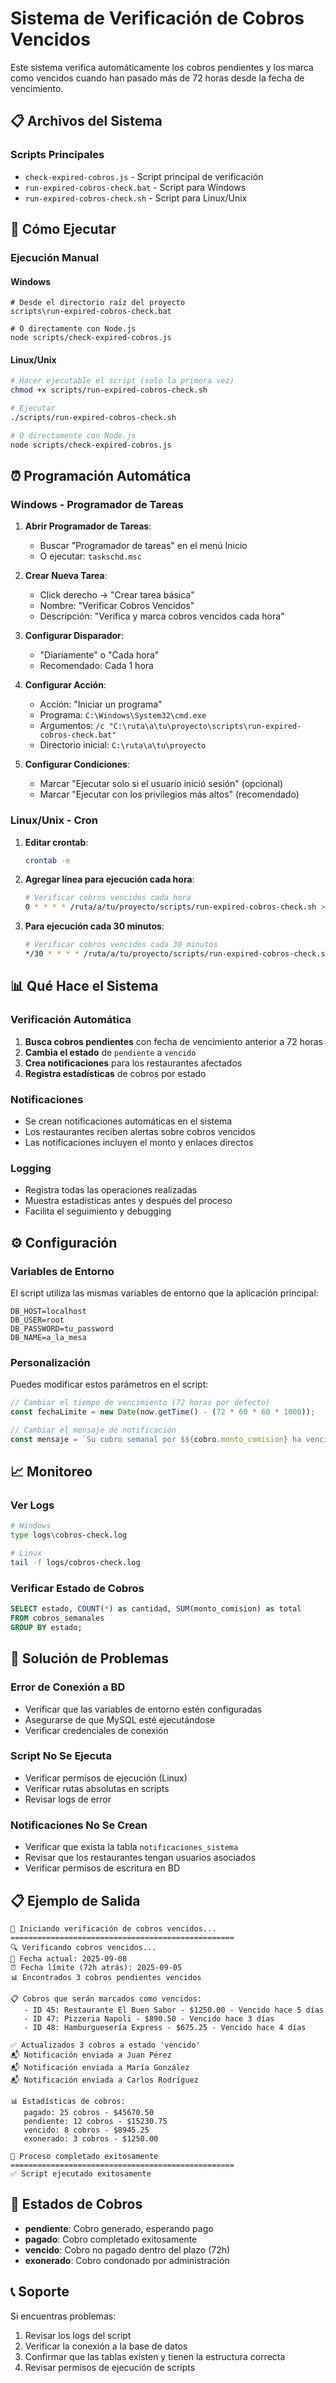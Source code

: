 # Sistema de Verificación de Cobros Vencidos

Este sistema verifica automáticamente los cobros pendientes y los marca como vencidos cuando han pasado más de 72 horas desde la fecha de vencimiento.

## 📋 Archivos del Sistema

### Scripts Principales
- `check-expired-cobros.js` - Script principal de verificación
- `run-expired-cobros-check.bat` - Script para Windows
- `run-expired-cobros-check.sh` - Script para Linux/Unix

## 🚀 Cómo Ejecutar

### Ejecución Manual

#### Windows
```batch
# Desde el directorio raíz del proyecto
scripts\run-expired-cobros-check.bat

# O directamente con Node.js
node scripts/check-expired-cobros.js
```

#### Linux/Unix
```bash
# Hacer ejecutable el script (solo la primera vez)
chmod +x scripts/run-expired-cobros-check.sh

# Ejecutar
./scripts/run-expired-cobros-check.sh

# O directamente con Node.js
node scripts/check-expired-cobros.js
```

## ⏰ Programación Automática

### Windows - Programador de Tareas

1. **Abrir Programador de Tareas**:
   - Buscar "Programador de tareas" en el menú Inicio
   - O ejecutar: `taskschd.msc`

2. **Crear Nueva Tarea**:
   - Click derecho → "Crear tarea básica"
   - Nombre: "Verificar Cobros Vencidos"
   - Descripción: "Verifica y marca cobros vencidos cada hora"

3. **Configurar Disparador**:
   - "Diariamente" o "Cada hora"
   - Recomendado: Cada 1 hora

4. **Configurar Acción**:
   - Acción: "Iniciar un programa"
   - Programa: `C:\Windows\System32\cmd.exe`
   - Argumentos: `/c "C:\ruta\a\tu\proyecto\scripts\run-expired-cobros-check.bat"`
   - Directorio inicial: `C:\ruta\a\tu\proyecto`

5. **Configurar Condiciones**:
   - Marcar "Ejecutar solo si el usuario inició sesión" (opcional)
   - Marcar "Ejecutar con los privilegios más altos" (recomendado)

### Linux/Unix - Cron

1. **Editar crontab**:
   ```bash
   crontab -e
   ```

2. **Agregar línea para ejecución cada hora**:
   ```bash
   # Verificar cobros vencidos cada hora
   0 * * * * /ruta/a/tu/proyecto/scripts/run-expired-cobros-check.sh >> /ruta/a/tu/proyecto/logs/cobros-check.log 2>&1
   ```

3. **Para ejecución cada 30 minutos**:
   ```bash
   # Verificar cobros vencidos cada 30 minutos
   */30 * * * * /ruta/a/tu/proyecto/scripts/run-expired-cobros-check.sh >> /ruta/a/tu/proyecto/logs/cobros-check.log 2>&1
   ```

## 📊 Qué Hace el Sistema

### Verificación Automática
1. **Busca cobros pendientes** con fecha de vencimiento anterior a 72 horas
2. **Cambia el estado** de `pendiente` a `vencido`
3. **Crea notificaciones** para los restaurantes afectados
4. **Registra estadísticas** de cobros por estado

### Notificaciones
- Se crean notificaciones automáticas en el sistema
- Los restaurantes reciben alertas sobre cobros vencidos
- Las notificaciones incluyen el monto y enlaces directos

### Logging
- Registra todas las operaciones realizadas
- Muestra estadísticas antes y después del proceso
- Facilita el seguimiento y debugging

## ⚙️ Configuración

### Variables de Entorno
El script utiliza las mismas variables de entorno que la aplicación principal:

```env
DB_HOST=localhost
DB_USER=root
DB_PASSWORD=tu_password
DB_NAME=a_la_mesa
```

### Personalización
Puedes modificar estos parámetros en el script:

```javascript
// Cambiar el tiempo de vencimiento (72 horas por defecto)
const fechaLimite = new Date(now.getTime() - (72 * 60 * 60 * 1000));

// Cambiar el mensaje de notificación
const mensaje = `Su cobro semanal por $${cobro.monto_comision} ha vencido...`;
```

## 📈 Monitoreo

### Ver Logs
```bash
# Windows
type logs\cobros-check.log

# Linux
tail -f logs/cobros-check.log
```

### Verificar Estado de Cobros
```sql
SELECT estado, COUNT(*) as cantidad, SUM(monto_comision) as total
FROM cobros_semanales
GROUP BY estado;
```

## 🔧 Solución de Problemas

### Error de Conexión a BD
- Verificar que las variables de entorno estén configuradas
- Asegurarse de que MySQL esté ejecutándose
- Verificar credenciales de conexión

### Script No Se Ejecuta
- Verificar permisos de ejecución (Linux)
- Verificar rutas absolutas en scripts
- Revisar logs de error

### Notificaciones No Se Crean
- Verificar que exista la tabla `notificaciones_sistema`
- Revisar que los restaurantes tengan usuarios asociados
- Verificar permisos de escritura en BD

## 📋 Ejemplo de Salida

```
🚀 Iniciando verificación de cobros vencidos...
==================================================
🔍 Verificando cobros vencidos...
📅 Fecha actual: 2025-09-08
⏰ Fecha límite (72h atrás): 2025-09-05
📊 Encontrados 3 cobros pendientes vencidos

📋 Cobros que serán marcados como vencidos:
   - ID 45: Restaurante El Buen Sabor - $1250.00 - Vencido hace 5 días
   - ID 47: Pizzeria Napoli - $890.50 - Vencido hace 3 días
   - ID 48: Hamburguesería Express - $675.25 - Vencido hace 4 días

✅ Actualizados 3 cobros a estado 'vencido'
📬 Notificación enviada a Juan Pérez
📬 Notificación enviada a María González
📬 Notificación enviada a Carlos Rodríguez

📊 Estadísticas de cobros:
   pagado: 25 cobros - $45670.50
   pendiente: 12 cobros - $15230.75
   vencido: 8 cobros - $8945.25
   exonerado: 3 cobros - $1250.00

🎉 Proceso completado exitosamente
==================================================
✅ Script ejecutado exitosamente
```

## 🔄 Estados de Cobros

- **pendiente**: Cobro generado, esperando pago
- **pagado**: Cobro completado exitosamente
- **vencido**: Cobro no pagado dentro del plazo (72h)
- **exonerado**: Cobro condonado por administración

## 📞 Soporte

Si encuentras problemas:
1. Revisar los logs del script
2. Verificar la conexión a la base de datos
3. Confirmar que las tablas existen y tienen la estructura correcta
4. Revisar permisos de ejecución de scripts
